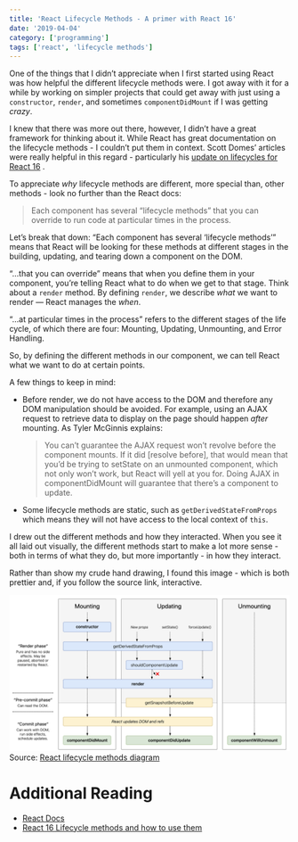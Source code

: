 ```yaml
---
title: 'React Lifecycle Methods - A primer with React 16'
date: '2019-04-04'
category: ['programming']
tags: ['react', 'lifecycle methods']
---
```


One of the things that I didn’t appreciate when I first started using React was how helpful the different lifecycle methods were. I got away with it for a while by working on simpler projects that could get away with just using a `constructor`, `render`, and sometimes `componentDidMount` if I was getting _crazy_.

I knew that there was more out there, however, I didn’t have a great framework for thinking about it. While React has great documentation on the lifecycle methods - I couldn’t put them in context. Scott Domes’ articles were really helpful in this regard - particularly his [update on lifecycles for React 16](https://blog.bitsrc.io/react-16-lifecycle-methods-how-and-when-to-use-them-f4ad31fb2282) .

To appreciate _why_ lifecycle methods are different, more special than, other methods - look no further than the React docs:

> Each component has several “lifecycle methods” that you can override to run code at particular times in the process.

Let’s break that down:
“Each component has several ‘lifecycle methods’” means that React will be looking for these methods at different stages in the building, updating, and tearing down a component on the DOM.

“…that you can override” means that when you define them in your component, you’re telling React what to do when we get to that stage. Think about a `render` method. By defining `render`, we describe _what_ we want to render — React manages the _when_.

“…at particular times in the process” refers to the different stages of the life cycle, of which there are four: Mounting, Updating, Unmounting, and Error Handling.

So, by defining the different methods in our component, we can tell React what we want to do at certain points.

A few things to keep in mind:

- Before render, we do not have access to the DOM and therefore any DOM manipulation should be avoided. For example, using an AJAX request to retrieve data to display on the page should happen _after_ mounting. As Tyler McGinnis explains:
  > You can’t guarantee the AJAX request won’t revolve before the component mounts. If it did [resolve before], that would mean that you’d be trying to setState on an unmounted component, which not only won’t work, but React will yell at you for. Doing AJAX in componentDidMount will guarantee that there’s a component to update.
- Some lifecycle methods are static, such as `getDerivedStateFromProps` which means they will not have access to the local context of `this`.

I drew out the different methods and how they interacted. When you see it all laid out visually, the different methods start to make a lot more sense - both in terms of what they do, but more importantly - in how they interact.

Rather than show my crude hand drawing, I found this image - which is both prettier and, if you follow the source link, interactive.

![](./lifecyclemethods.png)
Source: [React lifecycle methods diagram](http://projects.wojtekmaj.pl/react-lifecycle-methods-diagram/)

# Additional Reading

- [React Docs](https://reactjs.org/docs/react-component.html)
- [React 16 Lifecycle methods and how to use them](https://blog.bitsrc.io/react-16-lifecycle-methods-how-and-when-to-use-them-f4ad31fb2282)
